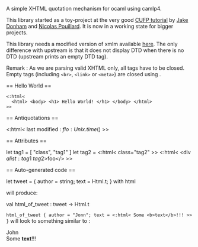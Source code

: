 A simple XHTML quotation mechanism for ocaml using camlp4.

This library started as a toy-project at the very good
[CUFP tutorial](http://cufp.org/conference/sessions/2010/camlp4-and-template-haskell)
by [Jake Donham](http://www.github.com/jaked) and [Nicolas Pouillard](http://www.github.com/np).
It is now in a working state for bigger projects.

This library needs a modified version of xmlm available [here](http://www.github.com/samoht/xmlm).
The only difference with upstream is that it does not display DTD when there is no DTD (upstream
prints an empty DTD tag).

Remark : As we are parsing valid XHTML only, all tags have to be closed. Empty tags (including `<br>`, `<link>` or `<meta>`) are closed using <tag/>.

== Hello World ==

    <:html<
      <html> <body> <h1> Hello World! </h1> </body> </html>
    >>

== Antiquotations ==

   <:html< last modified : $flo:Unix.time ()$ >>

== Attributes ==

   let tag1 = [ "class", "tag1" ]
   let tag2 = <:html< class="tag2" >>
   <:html< <div $alist:tag1$ $tag2$>foo</> >>

== Auto-generated code ==

   let tweet = {
     author = string;
     text = Html.t;
   } with html

will produce:

   val html_of_tweet : tweet -> Html.t

`html_of_tweet { author = "Jonn"; text = <:html< Some <b>text</b>!!! >> }` will look to something similar to :

   <div class="tweet">
     <div class="author">John</div>
     <div class="text"> Some <b>text</b>!!! </div>
   </div>
